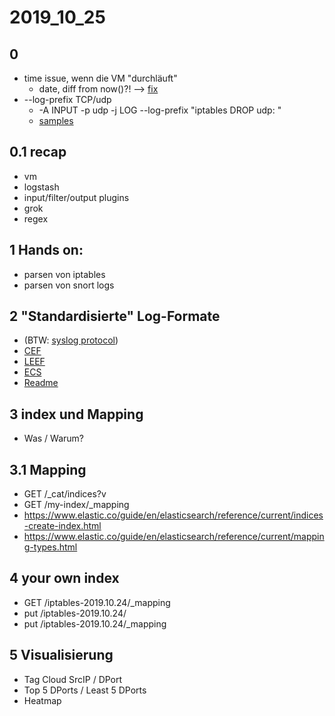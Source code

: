 # 2019_10_25
## 0  
  *  time issue, wenn die VM "durchläuft"
     *    date, diff from now()?! --> [fix](https://github.com/AVitg/Projektfach-HS-NR_WS2019-20/blob/master/2019_10_24/hints/fix_time_issue.md)
  *  --log-prefix TCP/udp
     *   -A INPUT -p udp -j LOG --log-prefix "iptables DROP udp: " 
     *   [samples](https://github.com/AVitg/Projektfach-HS-NR_WS2019-20/blob/master/2019_10_18/samples.iptables)

## 0.1 recap
  *   vm
  *   logstash
  *   input/filter/output plugins
  *   grok
  *   regex
  
## 1 Hands on:
  *   parsen von iptables
  *   parsen von snort logs

## 2 "Standardisierte" Log-Formate
  * (BTW: [syslog protocol](https://tools.ietf.org/html/rfc5424))
  * [CEF](https://github.com/AVitg/Projektfach-HS-NR_WS2019-20/blob/master/Library/standardized_log_formats/CEF/)
  * [LEEF]()
  * [ECS]()  
  * [Readme](https://github.com/AVitg/Projektfach-HS-NR_WS2019-20/tree/master/Library/standardized_log_formats)

## 3 index und Mapping 
  *  Was / Warum?
  
## 3.1 Mapping
  *  GET /_cat/indices?v
  *  GET /my-index/_mapping
  *  https://www.elastic.co/guide/en/elasticsearch/reference/current/indices-create-index.html
  *  https://www.elastic.co/guide/en/elasticsearch/reference/current/mapping-types.html

## 4 your own index
  *  GET /iptables-2019.10.24/_mapping
  *  put /iptables-2019.10.24/
  *  put /iptables-2019.10.24/_mapping

## 5 Visualisierung
  *  Tag Cloud SrcIP / DPort
  *  Top 5 DPorts / Least 5 DPorts
  *  Heatmap
